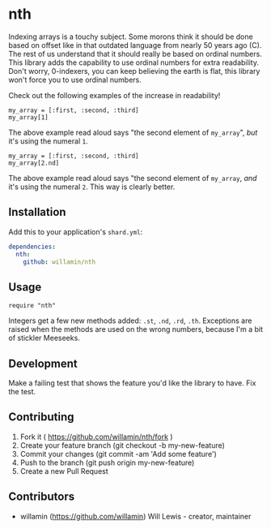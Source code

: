 # nth

Indexing arrays is a touchy subject. Some morons think it should be done based on offset like in that outdated language from nearly 50 years ago (C). The rest of us understand that it should really be based on ordinal numbers. This library adds the capability to use ordinal numbers for extra readability. Don't worry, 0-indexers, you can keep believing the earth is flat, this library won't force you to use ordinal numbers.

Check out the following examples of the increase in readability!

```crystal
my_array = [:first, :second, :third]
my_array[1]
```
The above example read aloud says "the second element of `my_array`", _but_ it's using the numeral `1`.
```crystal
my_array = [:first, :second, :third]
my_array[2.nd]
```
The above example read aloud says "the second element of `my_array`, _and_ it's using the numeral `2`.
This way is clearly better.

## Installation

Add this to your application's `shard.yml`:

```yaml
dependencies:
  nth:
    github: willamin/nth
```

## Usage

```crystal
require "nth"
```

Integers get a few new methods added: `.st`, `.nd`, `.rd`, `.th`. Exceptions are raised when the methods are used on the wrong numbers, because I'm a bit of stickler Meeseeks.

## Development

Make a failing test that shows the feature you'd like the library to have.
Fix the test.

## Contributing

1. Fork it ( https://github.com/willamin/nth/fork )
2. Create your feature branch (git checkout -b my-new-feature)
3. Commit your changes (git commit -am 'Add some feature')
4. Push to the branch (git push origin my-new-feature)
5. Create a new Pull Request

## Contributors

- willamin (https://github.com/willamin) Will Lewis - creator, maintainer
